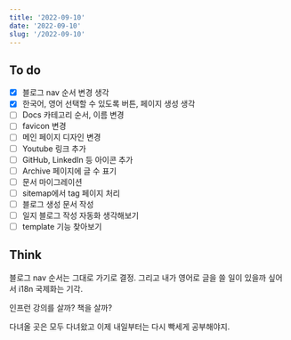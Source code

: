 ```yaml
---
title: '2022-09-10'
date: '2022-09-10'
slug: '/2022-09-10'
---
```


## To do

- [X] 블로그 nav 순서 변경 생각
- [X] 한국어, 영어 선택할 수 있도록 버튼, 페이지 생성 생각
- [ ] Docs 카테고리 순서, 이름 변경
- [ ] favicon 변경
- [ ] 메인 페이지 디자인 변경
- [ ] Youtube 링크 추가
- [ ] GitHub, LinkedIn 등 아이콘 추가
- [ ] Archive 페이지에 글 수 표기
- [ ] 문서 마이그레이션
- [ ] sitemap에서 tag 페이지 처리
- [ ] 블로그 생성 문서 작성
- [ ] 일지 블로그 작성 자동화 생각해보기
- [ ] template 기능 찾아보기

## Think

블로그 nav 순서는 그대로 가기로 결정. 그리고 내가 영어로 글을 쓸 일이 있을까 싶어서 i18n 국제화는 기각. 

인프런 강의를 살까? 책을 살까? 

다녀올 곳은 모두 다녀왔고 이제 내일부터는 다시 빡세게 공부해야지.